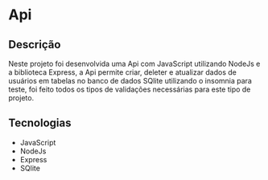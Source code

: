 # Api


## Descrição
Neste projeto foi desenvolvida uma Api com JavaScript utilizando NodeJs e a biblioteca Express, a Api permite criar, deleter e atualizar dados de usuários em tabelas no banco de dados SQlite utilizando o insomnia para teste, foi feito todos os tipos de validações necessárias para este tipo de projeto.

## Tecnologias
 - JavaScript
 - NodeJs
 - Express
 - SQlite
